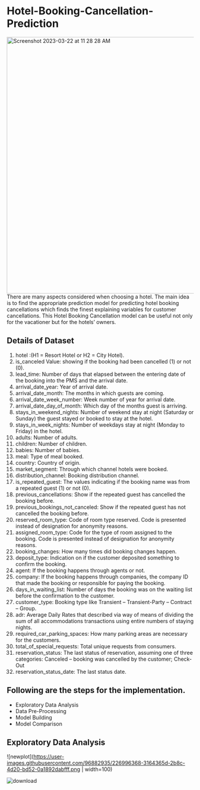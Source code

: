 # Hotel-Booking-Cancellation-Prediction
<img width="689" alt="Screenshot 2023-03-22 at 11 28 28 AM" src="https://user-images.githubusercontent.com/96882935/226996071-94f899a3-1b2e-4df6-b002-f4e4730c5962.png">
There are many aspects considered when choosing a hotel. The main idea is to find the appropriate prediction model for predicting hotel booking cancellations which finds the finest explaining variables for customer cancellations. This Hotel Booking Cancellation model can be useful not only for the vacationer but for the hotels’ owners.

## Details of Dataset
1. hotel :(H1 = Resort Hotel or H2 = City Hotel).
2. is_canceled Value: showing if the booking had been cancelled (1) or not (0).
3. lead_time: Number of days that elapsed between the entering date of the booking into the PMS and the arrival date.
4. arrival_date_year: Year of arrival date.
5. arrival_date_month: The months in which guests are coming.
6. arrival_date_week_number: Week number of year for arrival date.
7. arrival_date_day_of_month: Which day of the months guest is arriving.
8. stays_in_weekend_nights: Number of weekend stay at night (Saturday or Sunday) the guest stayed or booked to stay at the hotel.
9. stays_in_week_nights: Number of weekdays stay at night (Monday to Friday) in the hotel.
10. adults: Number of adults.
11. children: Number of children.
12. babies: Number of babies.
13. meal: Type of meal booked.
14. country: Country of origin.
15. market_segment: Through which channel hotels were booked.
16. distribution_channel: Booking distribution channel.
17. is_repeated_guest: The values indicating if the booking name was from a repeated guest (1) or not (0).
18. previous_cancellations: Show if the repeated guest has cancelled the booking before.
19. previous_bookings_not_canceled: Show if the repeated guest has not cancelled the booking before.
20. reserved_room_type: Code of room type reserved. Code is presented instead of designation for anonymity reasons.
21. assigned_room_type: Code for the type of room assigned to the booking. Code is presented instead of designation for anonymity reasons.
22. booking_changes: How many times did booking changes happen.
23. deposit_type: Indication on if the customer deposited something to confirm the booking.
24. agent: If the booking happens through agents or not.
25. company: If the booking happens through companies, the company ID that made the booking or responsible for paying the booking.
26. days_in_waiting_list: Number of days the booking was on the waiting list before the confirmation to the customer.
27. customer_type: Booking type like Transient – Transient-Party – Contract – Group.
28. adr: Average Daily Rates that described via way of means of dividing the sum of all accommodations transactions using entire numbers of staying nights.
29. required_car_parking_spaces: How many parking areas are necessary for the customers.
30. total_of_special_requests: Total unique requests from consumers.
31. reservation_status: The last status of reservation, assuming one of three categories: Canceled – booking was cancelled by the customer; Check-Out
32. reservation_status_date: The last status date.


## Following are the steps for the implementation.

* Exploratory Data Analysis
* Data Pre-Processing
* Model Building
* Model Comparison


## Exploratory Data Analysis
![newplot](https://user-images.githubusercontent.com/96882935/226996368-3164365d-2b8c-4d20-bd52-0a1892dabfff.png | width=100)

![download](https://user-images.githubusercontent.com/96882935/226996470-b9ada551-cb09-4dc1-b7b9-7f521da9b68d.png)


